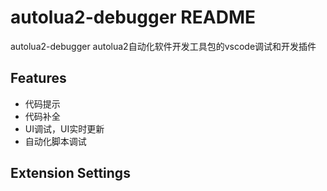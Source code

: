 # autolua2-debugger README
autolua2-debugger autolua2自动化软件开发工具包的vscode调试和开发插件

## Features
- 代码提示
- 代码补全
- UI调试，UI实时更新
- 自动化脚本调试


## Extension Settings

